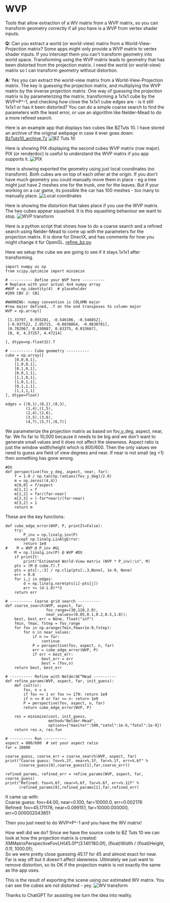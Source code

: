# WVP
Tools that allow extraction of a WV matrix from a WVP matrix, so you can transform geometry correctly if all you have is a WVP from vertex shader inputs.

__Q:__ Can you extract a world (or world-view) matrix from a World-View-Projection matrix? Some apps might only provide a WVP matrix to vertex shader inputs. If you intercept them you can't transform geometry into world space. Transforming using the WVP matrix leads to geometry that has been distorted from the projection matrix. I need the world (or world-view) matrix so I can transform geometry without distortion.

__A:__ Yes you can extract the world-view matrix from a World-View-Projection matrix. The key is guessing the projection matrix, and multiplying the WVP matrix by the inverse projection matrix. One way of guessing the projection matrix is by parameterizing the matrix, transforming a 1x1x1 cube by the WVP*P^-1, and checking how close the 1x1x1 cube edges are - is it still 1x1x1 or has it been distorted? You can do a simple coarse search to find the parameters with the least error, or use an algorithm like Nelder-Mead to do a more refined search.

Here is an example app that displays two cubes like BZTuts 10. I have stored an archive of the original webpage in case it ever goes down: [BzTuts10_archive.7z](https://github.com/ryan-de-boer/WVP/raw/refs/heads/main/archive/BzTuts10_archive.7z)
![BZ Tuts 10](images/BZTuts10_example.jpg)

Here is showing PIX displaying the second cubes WVP matrix (row major). PIX (or renderdoc) is useful to understand the WVP matrix if you app supports it.
![PIX](images/PIX.jpg)

Here is showing exported the geometry using just local coordinates (no transform). Both cubes are on top of each other at the origin. If you don't have much geometry you could manually move them in place - eg a tree might just have 2 meshes one for the trunk, one for the leaves. But if your working on a car game, its possible the car has 100 meshes - too many to manually place.
![Local coordinates](images/local.jpg)

Here is showing the distortion that takes place if you use the WVP matrix. The two cubes appear squashed. It is this squashing behaviour we want to stop.
![WVP transform](images/wvp.jpg)

Here is a python script that shows how to do a coarse search and a refined search using Nelder-Mead to come up with the parameters for the projection matrix. It is done for DirectX, and has comments for how you might change it for OpenGL.
[refine_bz.py](https://github.com/ryan-de-boer/WVP/raw/refs/heads/main/python/refine_bz.py)

Here we setup the cube we are going to see if it stays 1x1x1 after transforming.
```
import numpy as np
from scipy.optimize import minimize

# ---------- Define your WVP here ----------
# Replace with your actual 4x4 numpy array
#WVP = np.identity(4)  # placeholder
#209 CBV 2: CB1

#WARNING: numpy convention is COLUMN major
#row major defined, .T on the end transposes to column major
WVP = np.array([

 [1.33797, 0.955281, -0.546106, -0.546052],
 [-0.937522, 2.05715, -0.0830864, -0.0830781],
 [0.782967, 0.830887, 0.83375, 0.833667],
 [0, 0, 4.37257, 4.47214]

], dtype=np.float32).T

# ---------- Cube geometry ----------
cube = np.array([
    [0,0,0,1],
    [1,0,0,1],
    [0,1,0,1],
    [0,0,1,1],
    [1,1,0,1],
    [1,0,1,1],
    [0,1,1,1],
    [1,1,1,1]
], dtype=float)

edges = [(0,1),(0,2),(0,3),
         (1,4),(1,5),
         (2,4),(2,6),
         (3,5),(3,6),
         (4,7),(5,7),(6,7)]

```

We parameterize the projection matrix as based on fov_y_deg, aspect, near, far. We fix far to 10,000 because it needs to be big and we don't want to generate small values and it does not affect the skewness. Aspect ratio is just the window width/height which is 800/600. Then the only values we need to guess are field of view degrees and near. If near is not small (eg <1) then something has gone wrong.

```
#DX
def perspective(fov_y_deg, aspect, near, far):
    f = 1.0 / np.tan(np.radians(fov_y_deg)/2.0)
    m = np.zeros((4,4))
    m[0,0] = f/aspect
    m[1,1] = f
    m[2,2] = far/(far-near)
    m[2,3] = (-far*near)/(far-near)
    m[3,2] = 1
    return m
```
These are the key functions:
```
def cube_edge_error(WVP, P, printIt=False):
    try:
        P_inv = np.linalg.inv(P)
    except np.linalg.LinAlgError:
        return 1e9
#    M = WVP @ P_inv #GL
    M = np.linalg.inv(P) @ WVP #DX
    if printIt:
        print("Estimated World-View matrix (WVP * P_inv):\n", M)
    pts = (M @ cube.T).T
    pts = pts[:,:3] / np.clip(pts[:,3,None], 1e-9, None)
    err = 0.0
    for i,j in edges:
        d = np.linalg.norm(pts[i]-pts[j])
        err += (d-1.0)**2
    return err

# ---------- Coarse grid search ----------
def coarse_search(WVP, aspect, far, 
                  fov_range=(30,120,2.0),
                  near_values=(0.05,0.1,0.2,0.5,1.0)):
    best, best_err = None, float("inf")
    fmin, fmax, fstep = fov_range
    for fov in np.arange(fmin,fmax+1e-9,fstep):
        for n in near_values:
            if n >= far: 
                continue
            P = perspective(fov, aspect, n, far)
            err = cube_edge_error(WVP, P)
            if err < best_err:
                best_err = err
                best = (fov,n)
    return best, best_err

# ---------- Refine with Nelderâ€“Mead ----------
def refine_params(WVP, aspect, far, init_guess):
    def cost(x):
        fov, n = x
        if fov <= 1 or fov >= 179: return 1e9
        if n <= 0 or far <= n: return 1e9
        P = perspective(fov, aspect, n, far)
        return cube_edge_error(WVP, P)

    res = minimize(cost, init_guess,
                   method="Nelder-Mead",
                   options={"maxiter":500,"xatol":1e-6,"fatol":1e-9})
    return res.x, res.fun

# ---------- Run ----------
aspect = 800/600  # set your aspect ratio
far = 10000

coarse_guess, coarse_err = coarse_search(WVP, aspect, far)
print("Coarse guess: fov=%.2f, near=%.3f, far=%.1f, err=%.6f" %
      (coarse_guess[0],coarse_guess[1],far,coarse_err))

refined_params, refined_err = refine_params(WVP, aspect, far, coarse_guess)
print("Refined: fov=%.6f, near=%.6f, far=%.6f, err=%.12f" %
      (refined_params[0],refined_params[1],far,refined_err)
```

It came up with:  
Coarse guess: fov=44.00, near=0.100, far=10000.0, err=0.002176  
Refined: fov=45.171178, near=0.099151, far=10000.000000, err=0.000002043851

Then you just need to do WVP*P^-1 and you have the WV matrix!

How well did we do? Since we have the source code to BZ Tuts 10 we can look at how the projection matrix is created:   
XMMatrixPerspectiveFovLH(45.0f*(3.14f/180.0f), (float)Width / (float)Height, 0.1f, 1000.0f);  
So we were pretty close guessing 45.17 for 45 and almost exact for near. Far is way off but it doesn't affect skewness. Ultimately we just want to remove distortion, so its OK if the projection matrix is not exactly the same as the app uses.

This is the result of exporting the scene using our estimated WV matrix. You can see the cubes are not distorted - yey.
![WV transform](images/wv.jpg)

Thanks to ChatGPT for assisting me turn the idea into reality.
